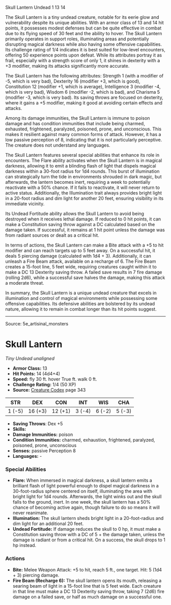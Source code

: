 <MonsterName/>Skull Lantern</MonsterName>
<CreatureType/>Undead</CreatureType>
<CR/>1</CR>
<AC/>13</AC>
<HP/>14</HP>
<summary>The Skull Lantern is a tiny undead creature, notable for its eerie glow and vulnerability despite its unique abilities. With an armor class of 13 and 14 hit points, it possesses modest defenses but can be quite effective in combat due to its flying speed of 30 feet and the ability to hover. The Skull Lantern primarily operates in support roles, illuminating areas and potentially disrupting magical darkness while also having some offensive capabilities. Its challenge rating of 1/4 indicates it is best suited for low-level encounters, offering 50 experience points upon defeat. While its attributes portray it as frail, especially with a strength score of only 1, it shines in dexterity with a +3 modifier, making its attacks significantly more accurate.</summary>

<detail>

The Skull Lantern has the following attributes: Strength 1 (with a modifier of -5, which is very bad), Dexterity 16 (modifier +3, which is good), Constitution 12 (modifier +1, which is average), Intelligence 3 (modifier -4, which is very bad), Wisdom 6 (modifier -2, which is bad), and Charisma 5 (modifier -3, which is very bad). Its saving throws are focused on dexterity, where it gains a +5 modifier, making it good at avoiding certain effects and attacks.

Among its damage immunities, the Skull Lantern is immune to poison damage and has condition immunities that include being charmed, exhausted, frightened, paralyzed, poisoned, prone, and unconscious. This makes it resilient against many common forms of attack. However, it has a low passive perception of 8, indicating that it is not particularly perceptive. The creature does not understand any languages.

The Skull Lantern features several special abilities that enhance its role in encounters. The Flare ability activates when the Skull Lantern is in magical darkness, allowing it to emit a blinding flash of light that dispels magical darkness within a 30-foot radius for 1d4 rounds. This burst of illumination can strategically turn the tide in environments shrouded in dark magic, but afterwards, the lantern becomes inert, requiring a week to potentially reactivate with a 50% chance. If it fails to reactivate, it will never return to active status. Additionally, the Illumination trait always provides bright light in a 20-foot radius and dim light for another 20 feet, ensuring visibility in its immediate vicinity.

Its Undead Fortitude ability allows the Skull Lantern to avoid being destroyed when it receives lethal damage. If reduced to 0 hit points, it can make a Constitution saving throw against a DC calculated based on the damage taken. If successful, it remains at 1 hit point unless the damage was from radiant sources or dealt as a critical hit.

In terms of actions, the Skull Lantern can make a Bite attack with a +5 to hit modifier and can reach targets up to 5 feet away. On a successful hit, it deals 5 piercing damage (calculated with 1d4 + 3). Additionally, it can unleash a Fire Beam attack, available on a recharge of 6. The Fire Beam creates a 15-foot line, 5 feet wide, requiring creatures caught within it to make a DC 13 Dexterity saving throw. A failed save results in 7 fire damage (rolling 2d6), while a successful save halves the damage, making this attack a moderate threat.

In summary, the Skull Lantern is a unique undead creature that excels in illumination and control of magical environments while possessing some offensive capabilities. Its defensive abilities are bolstered by its undead nature, allowing it to remain in combat longer than its hit points suggest.</detail>



---

Source: 5e_artisinal_monsters

# Skull Lantern

*Tiny* *Undead* *unaligned*

- **Armor Class:** 13
- **Hit Points:** 14 (4d4+4)
- **Speed:** fly 30 ft. hover True ft. walk 0 ft.
- **Challenge Rating:** 1/4 (50 XP)
- **Source:** [Creature Codex](https://koboldpress.com/kpstore/product/creature-codex-for-5th-edition-dnd) page 343

| STR | DEX | CON | INT | WIS | CHA |
| --- | --- | --- | --- | --- | --- |
| 1 (-5) | 16 (+3) | 12 (+1) | 3 (-4) | 6 (-2) | 5 (-3) |

- **Saving Throws**: Dex +5
- **Skills:** 
- **Damage Immunities:** poison
- **Condition Immunities:** charmed, exhaustion, frightened, paralyzed, poisoned, prone, unconscious
- **Senses:** passive Perception 8
- **Languages:** -

### Special Abilities

- **Flare:** When immersed in magical darkness, a skull lantern emits a brilliant flash of light powerful enough to dispel magical darkness in a 30-foot-radius sphere centered on itself, illuminating the area with bright light for 1d4 rounds. Afterwards, the light winks out and the skull falls to the ground, inert. In one week, the skull lantern has a 50% chance of becoming active again, though failure to do so means it will never reanimate.
- **Illumination:** The skull lantern sheds bright light in a 20-foot-radius and dim light for an additional 20 feet.
- **Undead Fortitude:** If damage reduces the skull to 0 hp, it must make a Constitution saving throw with a DC of 5 + the damage taken, unless the damage is radiant or from a critical hit. On a success, the skull drops to 1 hp instead.

### Actions

- **Bite:** Melee Weapon Attack: +5 to hit, reach 5 ft., one target. Hit: 5 (1d4 + 3) piercing damage.
- **Fire Beam (Recharge 6):** The skull lantern opens its mouth, releasing a searing beam of light in a 15-foot line that is 5 feet wide. Each creature in that line must make a DC 13 Dexterity saving throw, taking 7 (2d6) fire damage on a failed save, or half as much damage on a successful one.




